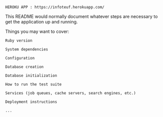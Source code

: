
    HEROKU APP : https://infoteuf.herokuapp.com/

This README would normally document whatever steps are necessary to get the application up and running.

Things you may want to cover:

    Ruby version

    System dependencies

    Configuration

    Database creation

    Database initialization

    How to run the test suite

    Services (job queues, cache servers, search engines, etc.)

    Deployment instructions

    ...
